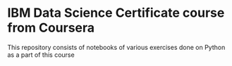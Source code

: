 # IBM Data Science Certificate course from Coursera
This repository consists of notebooks of various exercises done on Python as a part of this course 
